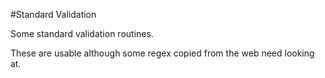 #Standard Validation

Some standard validation routines.

These are usable although some regex copied from the web need looking at.
